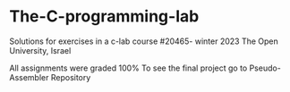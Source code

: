 # The-C-programming-lab
Solutions for exercises in a c-lab course #20465- winter 2023 The Open University, Israel

All assignments were graded 100%
To see the final project go to Pseudo-Assembler Repository 
